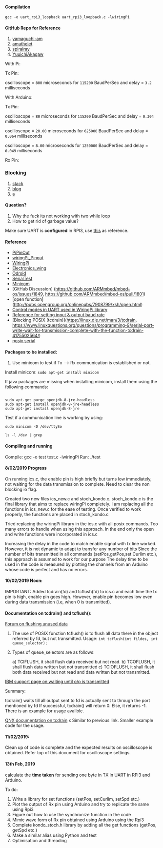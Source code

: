 
#### Compilation
`gcc -o uart_rpi3_loopback uart_rpi3_loopback.c -lwiringPi`


#### GitHub Repo for Reference
 
1. [yamaguchi-am](https://github.com/yamaguchi-am/kondo-ics)
2. [amuthelet](https://github.com/amuthelet/kondo)
3. [spiralray](https://github.com/spiralray/kondo)
4. [YuuichiAkagaw](https://gist.github.com/YuuichiAkagawa/3682021)



With Pi:

Tx Pin:

oscilloscope = `800` microseconds for `115200` BaudPerSec and delay = `3.2` milliseconds

With Arduino:  

Tx Pin:

oscilloscope = `80` microseconds for `115200` BaudPerSec and delay = `0.304` milliseconds

oscilloscope = `20.00` microseconds for `625000` BaudPerSec and delay = `0.064` milliseconds

oscilloscope = `8.00` microseconds for `1250000` BaudPerSec and delay = `0.049` milliseconds

Rx Pin:



### Blocking

1. [stack](https://stackoverflow.com/questions/42449987/is-the-write-function-in-c-blocking-or-non-blocking)
2. [blog](https://eklitzke.org/blocking-io-nonblocking-io-and-epoll)
3. [a](http://pubs.opengroup.org/onlinepubs/9699919799/functions/write.html)

#### Question?
1. Why the fuck its not working with two while loop
2. How to get rid of garbage value?

Make sure UART is **configured** in RPI3, use [this](https://www.electronicwings.com/raspberry-pi/raspberry-pi-uart-communication-using-python-and-c) as reference. 

#### Reference
* [PiPinOut](https://www.google.com/search?q=gpio+rpi3+pinout&tbm=isch&source=iu&ictx=1&fir=uzJLoQO8mMNq7M%253A%252CO7iK81du5nUBUM%252C_&usg=AI4_-kT1FivXi9CX71rcYsEdYpg8QoGwvw&sa=X&ved=2ahUKEwiUy67JoangAhVLtI8KHQVkCLQQ9QEwAnoECAUQCA#imgrc=uzJLoQO8mMNq7M:)
* [wiringPi_Pinout](http://wiringpi.com/pins/)
* [WiringPi](http://wiringpi.com/reference/serial-library/)
* [Electronics_wing](https://www.electronicwings.com/raspberry-pi/raspberry-pi-uart-communication-using-python-and-c)
* [Odroid](https://wiki.odroid.com/odroid-xu4/application_note/gpio/wiringpi)
* [SerialTest](https://github.com/WiringPi/WiringPi/blob/master/examples/serialTest.c)
* [Minicom](https://medium.com/@amitasinghchauhan/serial-port-debugging-101-loopback-test-4a7e40da9055)
* [GitHub Discussion] (https://github.com/ARMmbed/mbed-os/issues/1849, https://github.com/ARMmbed/mbed-os/pull/1801)
* [open function] (http://pubs.opengroup.org/onlinepubs/7908799/xsh/open.html)
* [Control modes in UART used in WiringPi library](http://www.delorie.com/gnu/docs/glibc/libc_364.html)
* [Reference for setting input & output baud rate](http://www.delorie.com/gnu/docs/glibc/libc_366.html)
* [Blocking POSIX (tcdrain)](https://linux.die.net/man/3/tcdrain, https://www.linuxquestions.org/questions/programming-9/serial-port-write-wait-for-transmission-complete-with-the-function-tcdrain-4175502564/)
* [posix serial](https://github.com/cbrake/linux-serial-test/blob/master/linux-serial-test.c)

#### Packages to be installed: 

1. Use minicom to test if Tx --> Rx communication is established or not.

Install minicom: `sudo apt-get install minicom`

If java packages are missing when installing minicom, install them using the following commands: 

```

sudo apt-get purge openjdk-8-jre-headless
sudo apt-get install openjdk-8-jre-headless
sudo apt-get install openjdk-8-jre

```

Test if a communication line is working by using:

`sudo minicom -D /dev/ttySo`
 

`ls -l /dev | grep `

#### Compiling and running 

Compile: gcc -o test test.c -lwiringPi
Run: ./test

#### 8/02/2019 Progress

On running ics.c, the enable pin is high briefly but turns low immediately, not waiting for the data transmission to complete. 
Need to clear the non blocking io flag.

Created two new files ics_new.c and stoch_kondo.c. stoch_kondo.c is the final library that aims to replace wiringPi completely. 
I am replacing all the functions in ics_new.c for the ease of testing. Once verified to work properly, the functions are placed in stoch_kondo.c 

Tried replacing the wiringPi library in the ics.c with all posix commands. Too many errors to handle when using this approach. 
In the end only the open and write functions were incorporated in ics.c 

Increasing the delay in the code to match enable signal with tx line worked. However, it is not dynamic to adapt to transfer any number of bits
Since the number of bits transmitted in all commands (setPos,getPos,set Curlim etc.), this approach is assumed to work for our purpose
The delay time to be used in the code is measured by plotting the channels from an Arduino whose code is perfect and has no errors.


#### 10/02/2019 Noon: 

IMPORTANT: Added tcdrain(fd) and tcflush(fd) to ics.c and each time the tx pin is high, enable pin goes high. 
However, enable pin becomes low even during data transmission (i.e, when 0 is transmitted).

#### Documentation on tcdrain() and tcflush():

[Forum on flushing unused data](https://stackoverflow.com/questions/10938882/how-can-i-flush-unread-data-from-a-tty-input-queue-on-a-unix-system)

1. The use of POSIX function tcflush() is to flush all data there in the object referred by fd, but not transmitted. 
Usage: `int tcflush(int fildes, int queue_selector);`

2. Types of queue_selectors are as follows: 

	a) TCIFLUSH, it shall flush data received but not read.
	b) TCOFLUSH, it shall flush data written but not transmitted
	c) TCIOFLUSH, it shall flush both data received but not read and data written but not transmitted.
	
[IBM support page on waiting until o/p is transmitted](https://www.ibm.com/support/knowledgecenter/en/SSLTBW_2.3.0/com.ibm.zos.v2r3.bpxbd00/rttcd.htm)

Summary: 

tcdrain() waits till all output sent to fd is actually sent to through the port mentioned by fd
If successful, tcdrain() will return 0. Else, it returns -1.
There is an example for usage availble. 

[QNX documentation on tcdrain](http://www.qnx.com/developers/docs/6.5.0SP1.update/com.qnx.doc.neutrino_lib_ref/t/tcdrain.html)
x
Similar to previous link. Smaller example code for the usage. 

#### 11/02/2019:

Clean up of code is complete and the expected results on oscilloscope is obtained. Refer top of this document for oscilloscope settings. 


#### 13th Feb, 2019

calculate the **time taken** for sending one byte in TX in UART in RPI3 and Arduino.

To do: 

1. Write a library for set functions (setPos, setCurlim, setSpd etc.) 
2. Plot the output of Rx pin using Arduino and try to replicate the same using Rpi3
3. Figure out how to use the synchronize function in the code
4. Mimic wave form of Rx pin obtained using Arduino using the Rpi3
5. Complete kondo_stoch.h library by adding all the get functions (getPos, getSpd etc.)
6. Make a similar alias using Python and test
7. Optimisation and threading


